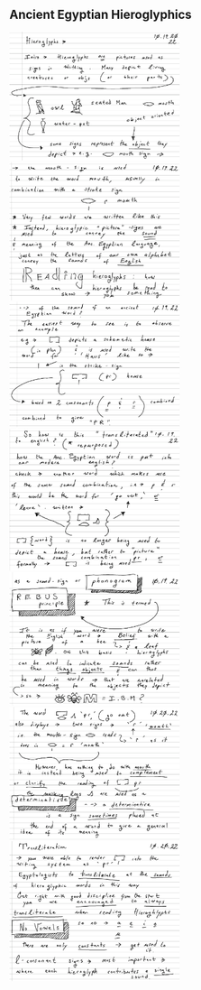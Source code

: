## Ancient Egyptian Hieroglyphics

<a>
  <img src="https://github.com/stan-alam/linguistics/blob/develop/AncEgyp/images/01/AncEgyp01%20-%20page%201.png" width="60%" height="60%">
</a>

<a>
  <img src="https://github.com/stan-alam/linguistics/blob/develop/AncEgyp/images/01/AncEgyp01%20-%20page%202.png" width="60%" height="60%">
</a>

<a>
  <img src="https://github.com/stan-alam/linguistics/blob/develop/AncEgyp/images/01/AncEgyp01%20-%20page%203.png" width="60%" height="60%">
</a>

<a>
  <img src="https://github.com/stan-alam/linguistics/blob/develop/AncEgyp/images/01/AncEgyp01%20-%20page%204.png" width="60%" height="60%">
</a>

<a>
  <img src="https://github.com/stan-alam/linguistics/blob/develop/AncEgyp/images/01/AncEgyp01%20-%20page%205.png" width="60%" height="60%">
</a>

<a>
  <img src="https://github.com/stan-alam/linguistics/blob/develop/AncEgyp/images/01/AncEgyp01%20-%20page%206.png" width="60%" height="60%">
</a>

<a>
  <img src="https://github.com/stan-alam/linguistics/blob/develop/AncEgyp/images/01/AncEgyp01%20-%20page%207.png" width="60%" height="60%">
</a>
